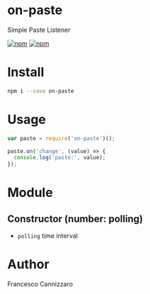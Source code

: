 # on-paste
Simple Paste Listener

[![npm](https://img.shields.io/npm/v/on-paste.svg)](https://www.npmjs.com/package/on-paste)
[![npm](https://img.shields.io/npm/dm/on-paste.svg)](https://www.npmjs.com/package/on-paste)

# Install

```sh
npm i --save on-paste
```

# Usage
```javascript
var paste = require('on-paste')();

paste.on('change', (value) => {
  console.log('paste:', value);
});
```

# Module

## Constructor (number: polling)
- `polling` time interval

# Author
Francesco Cannizzaro
